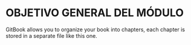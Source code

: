 # OBJETIVO GENERAL DEL MÓDULO

GitBook allows you to organize your book into chapters, each chapter is stored in a separate file like this one.

